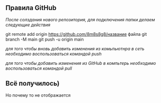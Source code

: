 ## Правила GitHub

*После солздания нового репозитория, для подключения папки делаем следующие действия*

git remote add origin https://github.com/8m8s8g8/название файла
git branch -M main
git push -u origin main

*для того чтобы вновь добавить изменения из комьпьютнра в сеть необходимо воспользоваться командой push*

*для того чтобы добавить изменения из GitHub в компьтерь необходимо воспользоваться командой pull*

## Всё получилось)

 Но почему то не отображается
